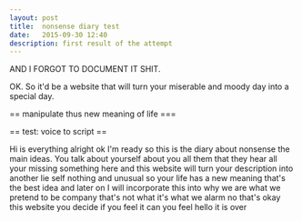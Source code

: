 ```yaml
---
layout: post
title:  nonsense diary test
date:   2015-09-30 12:40
description: first result of the attempt
---
```


AND I FORGOT TO DOCUMENT IT SHIT.

OK. So it'd be a website that will turn your miserable and moody day into a special day.

== manipulate thus new meaning of life ===

== test: voice to script ==

Hi is everything alright
ok
I'm ready
so this is the diary about nonsense the main ideas.
You talk about yourself
about you all them that they hear all your missing something here and this website will turn your
description into another lie self nothing and unusual
so your life has a new meaning
that's the best idea
and
later on I will incorporate this into
why we are what we pretend to be company
that's not what it's what we alarm
no that's okay
this website
you decide if you feel it can you feel
hello
it is over